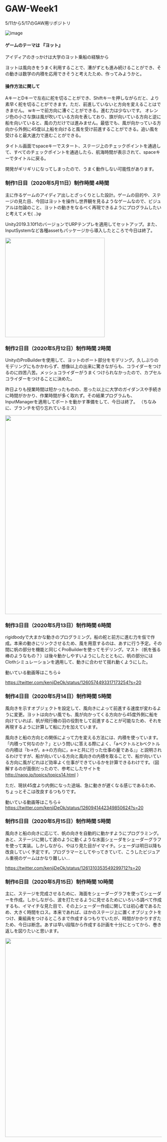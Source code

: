 # GAW-Week1
5/11から5/17のGAW用リポジトリ

![image](https://user-images.githubusercontent.com/41467408/82152397-d9398600-989b-11ea-9379-4df8661dfca9.png)

#### ゲームのテーマは 『ヨット』
アイディアのきっかけは大学のヨット乗船の経験から
 
 ヨットは風向きをうまく利用することで、漕がずとも進み続けることができ、その動きは数学の内積を応用できそうと考えたため、作ってみようかと。

#### 操作方法に関して
AキーとDキーで左右に舵を切ることができ、Shiftキーを押しながらだと、より素早く舵を切ることができます。ただ、前進していないと方向を変えることはできません。
wキーで前方向に漕ぐことができる。進む力は少ないです。
オレンジ色の小さな旗は風が吹いている方向を表しており、旗が向いている方向と逆に船を向いていると、風の力だけでは進みません。最低でも、風が向かっている方向から外側に45度以上船を向けると風を受け前進することができる。追い風を受けると最大速力で進むことができる。

タイトル画面でspaceキーでスタート、ステージ上のチェックポイントを通過して、すべてのチェックポイントを通過したら、航海時間が表示されて、spaceキーでタイトルに戻る。

開発がギリギリになってしまったので、うまく動作しない可能性があります。

### 制作1日目（2020年5月11日）制作時間 4時間
 主に作るゲームのアイディア出しとざっくりとした設計。ゲームの目的や、ステージの見た目、今回はヨットを操作し世界観を見るようなゲームなので、ビジュアルは勿論のこと、ヨットの動きをなるべく再現できるようにプログラムしたいと考えてメモ( ..)φ

Unity2019.3.10f1のバージョンでURPテンプレを適用してセットアップ。また、InputSystemなど各種assetもパッケージから導入したところで今日は終了。

 <img src="https://user-images.githubusercontent.com/41467408/81573680-c593a880-93df-11ea-91d6-69acc1500a3d.JPG" width="320px">

### 制作2日目（2020年5月12日）制作時間 2時間
 UnityのProBuilderを使用して、ヨットのボート部分をモデリング。久しぶりのモデリングにもかかわらず、想像以上の出来に驚きながらも、コライダーをつけるのに四苦八苦。メッシュコライダーがうまくつけられなかったので、カプセルコライダーをつけることに決めた。
 
 昨日よりも授業時間は短かったものの、思った以上に大学のガイダンスや手続きに時間がかかり、作業時間が多く取れず。その結果プログラムも、InputManagerを適用してボートを動かす準備をして、今日は終了。
（ちなみに、ブランチを切り忘れているミス）

 <img src="https://user-images.githubusercontent.com/41467408/81701644-47013e80-94a5-11ea-8f6d-4feb0a3c1aa2.jpg" width="640px">

### 制作3日目（2020年5月13日）制作時間 6時間
 rigidbodyで大まかな動きのプログラミング。船の舵と前方に進む力を仮で作成。本来の動きにリンクさせるため、風を用意するのは、あすに行う予定。その間に帆の部分を機能と同じくProBuilderを使ってモデリング。マスト（帆を張る棒のようなもの？）は後々動かしやすいようにしたとともに、帆の部分にはClothシミュレーションを適用して、動きに合わせて揺れ動くようにした。
 

動いている動画等はこちら↓


https://twitter.com/kenjiDeOk/status/1260574493317173254?s=20

### 制作4日目（2020年5月14日）制作時間 5時間
 風向きを示すオブジェクトを設定して、風向きによって前進する速度が変わるように変更。ヨットは向かい風でも、風が向かってくる方向から45度外側に船を向けていれば、帆が飛行機の羽の役割をして前進することが可能なため、それを再現するように計算して船に力を加えています。
 
 風向きと船の方向との関係によって力を変える方法には、内積を使っています。「内積って何なのか？」という問いに答える際によく、「aベクトルとbベクトルの内積は『b→が，a→の方向に，a→と共に行った仕事の量である』」と説明されるわけですが、船が向いている方向と風向きの内積を取ることで、船が向いている方向に風がどれほど効率よく仕事ができているかを計算できるわけです。（図解するのが面倒だったので、参考にしたサイトを http://naop.jp/topics/topics14.html ）

ただ、現状45度より内側になった途端、急に動きが遅くなる感じであるため、ちょっとそこは改良するつもりです。

動いている動画等はこちら↓
https://twitter.com/kenjiDeOk/status/1260941442349850624?s=20

### 制作5日目（2020年5月15日）制作時間 5時間
 風向きと船の向きに応じて、帆の向きを自動的に動かすようにプログラミング。あと、ステージに関して波のように動くような水面シェーダをシェーダーグラフを使って実装。しかしながら、やはり見た目がイマイチ。シェーダは明日以降も改良していく予定です。プログラマーとしてやってきていて、こうしたビジュアル重視のゲームはかなり難しい...
 
https://twitter.com/kenjiDeOk/status/1261310353549299712?s=20

### 制作6日目（2020年5月15日）制作時間 10時間
 主に、ステージを完成させるために、海面をシェーダーグラフを使ってシェーダーを作成。しかしながら、波を打たせるように見せるためにいろいろ調べて作成するも、イマイチな見た目で、その上シェーダー作成に関しては初心者であるため、大きく時間をロス。本来であれば、ほかのステージ上に置くオブジェクトをつけ、乗組員をつけるところまで作成するつもりでいたが、時間がかかりすぎたため、今日は断念。あすは早い段階から作成する計画を十分にとってから、巻き返しを図りたいと思います。

<img src="https://user-images.githubusercontent.com/41467408/82122886-3583a380-97d1-11ea-92f3-e83653d7dd47.png" width="640px">
